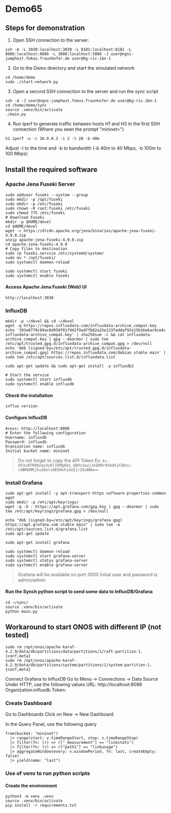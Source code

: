 # Demo65

## Steps for demonstration

1. Open SSH connection to the server:
```
ssh -A -L 3030:localhost:3030 -L 8181:localhost:8181 -L 8086:localhost:8086 -L 3000:localhost:3000 -J user@ngni-jumphost.fokus.fraunhofer.de user@6g-ric-ibn-1
```
2. Go to the Demo directory and start the simulated network
```
cd /home/demo
sudo ./start-network.py
```

3. Open a second SSH connection to the server and run the sync script
```
ssh -A -J user@ngni-jumphost.fokus.fraunhofer.de user@6g-ric-ibn-1
cd /home/demo/sync
source .venv/bin/activate
./main.py 
```

4. Run Iperf to generate traffic between hosts H1 and H3
In the first SSH connection (Where you seen the prompt "mininet>")
```
h1 iperf -u -c 10.0.0.3 -i 2 -t 20 -b 40m
```
Adjust -t to the time and -b to bandwidth (-b 40m to 40 Mbps, -b 100m to 100 Mbps)

## Install the required software

### Apache Jena Fuseki Server
```
sudo adduser fuseki --system --group
sudo mkdir -p /opt/fuseki
sudo mkdir -p /etc/fuseki
sudo chown -R root:fuseki /etc/fuseki
sudo chmod 775 /etc/fuseki
# Download Fuseki
mkdir -p $HOME/devel
cd $HOME/devel
wget -c https://dlcdn.apache.org/jena/binaries/apache-jena-fuseki-4.9.0.zip
unzip apache-jena-fuseki-4.9.0.zip
cd apache-jena-fuseki-4.9.0
# Copy files to destination
sudo cp fuseki.service /etc/systemd/system/
sudo mv * /opt/fuseki/
sudo systemctl daemon-reload

sudo systemctl start fuseki
sudo systemctl enable fuseki
```
#### Access Apache Jena Fuseki (Web) UI
```
http://localhost:3030
```

### InfluxDB
```
mkdir -p ~/devel && cd ~/devel
wget -q https://repos.influxdata.com/influxdata-archive_compat.key
echo '393e8779c89ac8d958f81f942f9ad7fb82a25e133faddaf92e15b16e6ac9ce4c influxdata-archive_compat.key' | sha256sum -c && cat influxdata-archive_compat.key | gpg --dearmor | sudo tee /etc/apt/trusted.gpg.d/influxdata-archive_compat.gpg > /dev/null
echo 'deb [signed-by=/etc/apt/trusted.gpg.d/influxdata-archive_compat.gpg] https://repos.influxdata.com/debian stable main' | sudo tee /etc/apt/sources.list.d/influxdata.list

sudo apt-get update && sudo apt-get install -y influxdb2

# Start the service
sudo systemctl start influxdb
sudo systemctl enable influxdb
```
#### Check the installation
```
influx version
```
#### Configure InfluxDB 
```
Acess: http://localhost:8086
# Enter the following configuration
Username: influxdb
Password: influxdb
Oranization name: influxdb
Initial bucket name: mininet
```
> Do not forget to copy the API Token
Ex:
`kc-Uh3u0TR00zqsXu0lIKMg6bi_Q8OcVwzi3nbRRrXVkAFyC6Azi-c0BMGMRj5uoQelxOKENshjUoZjrZGxWNw==`


### Install Grafana
```
sudo apt-get install -y apt-transport-https software-properties-common wget
sudo mkdir -p /etc/apt/keyrings/
wget -q -O - https://apt.grafana.com/gpg.key | gpg --dearmor | sudo tee /etc/apt/keyrings/grafana.gpg > /dev/null

echo "deb [signed-by=/etc/apt/keyrings/grafana.gpg] https://apt.grafana.com stable main" | sudo tee -a /etc/apt/sources.list.d/grafana.list
sudo apt-get update

sudo apt-get install grafana

sudo systemctl daemon-reload
sudo systemctl start grafana-server
sudo systemctl status grafana-server
sudo systemctl enable grafana-server
```
> Grafana will be available on port 3000
> Initial user and password is admin/admin

#### Run the Synch python script to send some data to InfluxDB/Grafana
```
cd ~/sync/
source .venv/bin/activate
python main.py
```

## Workaround to start ONOS with different IP (not tested)
```
sudo rm /opt/onos/apache-karaf-4.2.9/data/db/partitions/data/partitions/1/raft-partition-1.{conf,meta}
sudo rm /opt/onos/apache-karaf-4.2.9/data/db/partitions/system/partitions/1/system-partition-1.{conf,meta}
```


Connect Grafana to InfluxDB
Go to Menu -> Connections -> Data Source
Under HTTP, use the following values
URL: http://localhost:8086
Organization:influxdb
Token: <GENERATE A NEW ONE>

### Create Dashboard
Go to Dashboards
Click on New -> New Dashboard

In the Query Panel, use the following query
```
from(bucket: "mininet")
  |> range(start: v.timeRangeStart, stop: v.timeRangeStop)
  |> filter(fn: (r) => r["_measurement"] == "linkstats")
  |> filter(fn: (r) => r["path1"] == "linkusage")
  |> aggregateWindow(every: v.windowPeriod, fn: last, createEmpty: false)
  |> yield(name: "last")
```

### Use of venv to run python scripts
#### Create the environment
```
python3 -m venv .venv
source .venv/bin/activate
pip install -r requirements.txt
```
